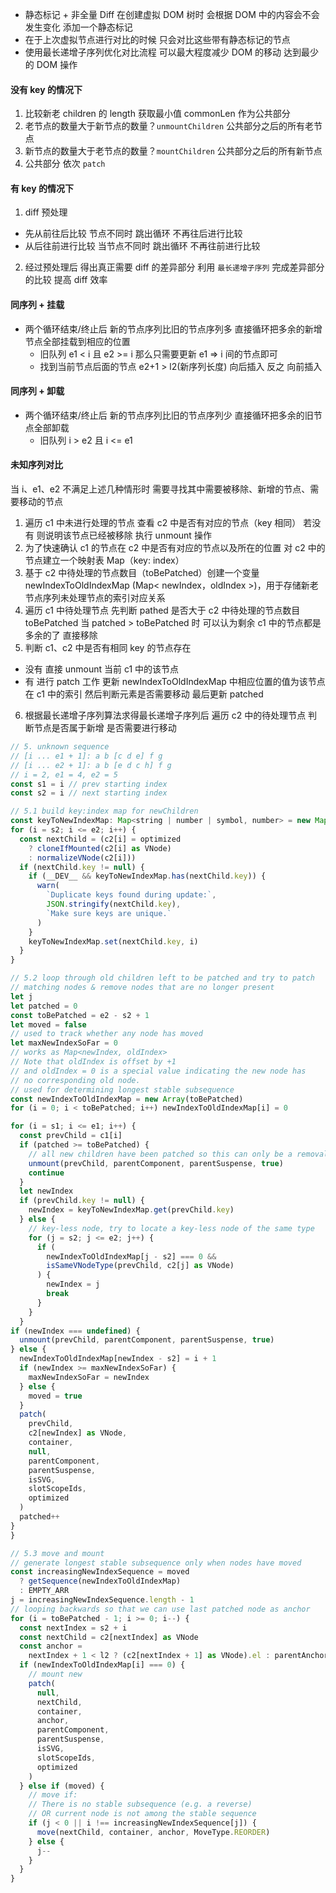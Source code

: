 - 静态标记 + 非全量 Diff 在创建虚拟 DOM 树时 会根据 DOM 中的内容会不会发生变化 添加一个静态标记
- 在于上次虚拟节点进行对比的时候 只会对比这些带有静态标记的节点
- 使用最长递增子序列优化对比流程 可以最大程度减少 DOM 的移动 达到最少的 DOM 操作

#### 没有 key 的情况下

1. 比较新老 children 的 length 获取最小值 commonLen 作为公共部分
2. 老节点的数量大于新节点的数量？`unmountChildren` 公共部分之后的所有老节点
3. 新节点的数量大于老节点的数量？`mountChildren` 公共部分之后的所有新节点
4. 公共部分 依次 `patch`

#### 有 key 的情况下

1. diff 预处理

- 先从前往后比较 节点不同时 跳出循环 不再往后进行比较
- 从后往前进行比较 当节点不同时 跳出循环 不再往前进行比较

2. 经过预处理后 得出真正需要 diff 的差异部分 利用 `最长递增子序列` 完成差异部分的比较 提高 diff 效率

#### 同序列 + 挂载

- 两个循环结束/终止后 新的节点序列比旧的节点序列多 直接循环把多余的新增节点全部挂载到相应的位置
  - 旧队列 e1 < i 且 e2 >= i 那么只需要更新 e1 => i 间的节点即可
  - 找到当前节点后面的节点 e2+1 > l2(新序列长度) 向后插入 反之 向前插入

#### 同序列 + 卸载

- 两个循环结束/终止后 新的节点序列比旧的节点序列少 直接循环把多余的旧节点全部卸载
  - 旧队列 i > e2 且 i <= e1

#### 未知序列对比

当 i、e1、e2 不满足上述几种情形时 需要寻找其中需要被移除、新增的节点、需要移动的节点

1. 遍历 c1 中未进行处理的节点 查看 c2 中是否有对应的节点（key 相同） 若没有 则说明该节点已经被移除 执行 unmount 操作
2. 为了快速确认 c1 的节点在 c2 中是否有对应的节点以及所在的位置 对 c2 中的节点建立一个映射表 Map（key: index）
3. 基于 c2 中待处理的节点数目（toBePatched）创建一个变量 newIndexToOldIndexMap (Map< newIndex，oldIndex >)，用于存储新老节点序列未处理节点的索引对应关系
4. 遍历 c1 中待处理节点 先判断 pathed 是否大于 c2 中待处理的节点数目 toBePatched 当 patched > toBePatched 时 可以认为剩余 c1 中的节点都是多余的了 直接移除
5. 判断 c1、c2 中是否有相同 key 的节点存在

- 没有 直接 unmount 当前 c1 中的该节点
- 有 进行 patch 工作 更新 newIndexToOldIndexMap 中相应位置的值为该节点在 c1 中的索引 然后判断元素是否需要移动 最后更新 patched

6. 根据最长递增子序列算法求得最长递增子序列后 遍历 c2 中的待处理节点 判断节点是否属于新增 是否需要进行移动

```js
// 5. unknown sequence
// [i ... e1 + 1]: a b [c d e] f g
// [i ... e2 + 1]: a b [e d c h] f g
// i = 2, e1 = 4, e2 = 5
const s1 = i // prev starting index
const s2 = i // next starting index

// 5.1 build key:index map for newChildren
const keyToNewIndexMap: Map<string | number | symbol, number> = new Map()
for (i = s2; i <= e2; i++) {
  const nextChild = (c2[i] = optimized
    ? cloneIfMounted(c2[i] as VNode)
    : normalizeVNode(c2[i]))
  if (nextChild.key != null) {
    if (__DEV__ && keyToNewIndexMap.has(nextChild.key)) {
      warn(
        `Duplicate keys found during update:`,
        JSON.stringify(nextChild.key),
        `Make sure keys are unique.`
      )
    }
    keyToNewIndexMap.set(nextChild.key, i)
  }
}

// 5.2 loop through old children left to be patched and try to patch
// matching nodes & remove nodes that are no longer present
let j
let patched = 0
const toBePatched = e2 - s2 + 1
let moved = false
// used to track whether any node has moved
let maxNewIndexSoFar = 0
// works as Map<newIndex, oldIndex>
// Note that oldIndex is offset by +1
// and oldIndex = 0 is a special value indicating the new node has
// no corresponding old node.
// used for determining longest stable subsequence
const newIndexToOldIndexMap = new Array(toBePatched)
for (i = 0; i < toBePatched; i++) newIndexToOldIndexMap[i] = 0

for (i = s1; i <= e1; i++) {
  const prevChild = c1[i]
  if (patched >= toBePatched) {
    // all new children have been patched so this can only be a removal
    unmount(prevChild, parentComponent, parentSuspense, true)
    continue
  }
  let newIndex
  if (prevChild.key != null) {
    newIndex = keyToNewIndexMap.get(prevChild.key)
  } else {
    // key-less node, try to locate a key-less node of the same type
    for (j = s2; j <= e2; j++) {
      if (
        newIndexToOldIndexMap[j - s2] === 0 &&
        isSameVNodeType(prevChild, c2[j] as VNode)
      ) {
        newIndex = j
        break
      }
    }
  }
if (newIndex === undefined) {
  unmount(prevChild, parentComponent, parentSuspense, true)
} else {
  newIndexToOldIndexMap[newIndex - s2] = i + 1
  if (newIndex >= maxNewIndexSoFar) {
    maxNewIndexSoFar = newIndex
  } else {
    moved = true
  }
  patch(
    prevChild,
    c2[newIndex] as VNode,
    container,
    null,
    parentComponent,
    parentSuspense,
    isSVG,
    slotScopeIds,
    optimized
  )
  patched++
}
}

// 5.3 move and mount
// generate longest stable subsequence only when nodes have moved
const increasingNewIndexSequence = moved
  ? getSequence(newIndexToOldIndexMap)
  : EMPTY_ARR
j = increasingNewIndexSequence.length - 1
// looping backwards so that we can use last patched node as anchor
for (i = toBePatched - 1; i >= 0; i--) {
  const nextIndex = s2 + i
  const nextChild = c2[nextIndex] as VNode
  const anchor =
    nextIndex + 1 < l2 ? (c2[nextIndex + 1] as VNode).el : parentAnchor
  if (newIndexToOldIndexMap[i] === 0) {
    // mount new
    patch(
      null,
      nextChild,
      container,
      anchor,
      parentComponent,
      parentSuspense,
      isSVG,
      slotScopeIds,
      optimized
    )
  } else if (moved) {
    // move if:
    // There is no stable subsequence (e.g. a reverse)
    // OR current node is not among the stable sequence
    if (j < 0 || i !== increasingNewIndexSequence[j]) {
      move(nextChild, container, anchor, MoveType.REORDER)
    } else {
      j--
    }
  }
}
```
